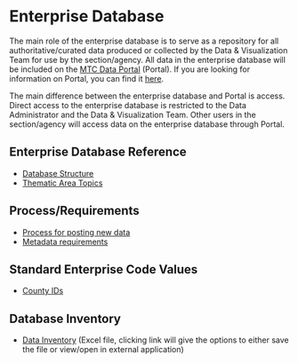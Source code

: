 # Enterprise Database
The main role of the enterprise database is to serve as a repository for all authoritative/curated data produced or collected by the Data & Visualization Team for use by the section/agency. All data in the enterprise database will be included on the [MTC Data Portal](http://portal.mtcanalytics.org/) (Portal). If you are looking for information on Portal, you can find it [here](/enterprisePortal/).

The main difference between the enterprise database and Portal is access. Direct access to the enterprise database is restricted to the Data Administrator and the Data & Visualization Team. Other users in the section/agency will access data on the enterprise database through Portal. 

## Enterprise Database Reference
- [Database Structure](doc/ref_DatabaseStructure.md)
- [Thematic Area Topics](doc/ref_DatabaseThematicAreas.md)

## Process/Requirements
- [Process for posting new data](doc/requirements_NewData.md)
- [Metadata requirements](doc/requirements_Metadata.md)

## Standard Enterprise Code Values
- [County IDs](doc/standards_County.md)

## Database Inventory
- [Data Inventory](doc/enterpriseDB_DataInventory.xlsx) (Excel file, clicking link will give the options to either save the file or view/open in external application)

